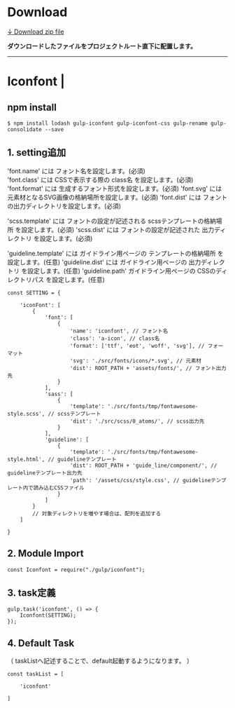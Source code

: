 # Download

[↓ Download zip file](https://github.com/frontend-isobar-jp/mgn-gulp-iconfont/blob/master/mgn-gulp-iconfont.zip?raw=true)


**ダウンロードしたファイルをプロジェクトルート直下に配置します。**

----


# Iconfont |

## npm install
```
$ npm install lodash gulp-iconfont gulp-iconfont-css gulp-rename gulp-consolidate --save
```

## 1. setting追加

'font.name' には フォント名を設定します。(必須)  
'font.class' には CSSで表示する際の class名 を設定します。(必須)
'font.format' には 生成するフォント形式を設定します。(必須)
'font.svg' には 元素材となるSVG画像の格納場所を設定します。(必須)
'font.dist' には フォントの出力ディレクトリを設定します。(必須)

'scss.template' には フォントの設定が記述される scssテンプレートの格納場所 を設定します。(必須)
'scss.dist' には フォントの設定が記述された 出力ディレクトリ を設定します。(必須)

'guideline.template' には ガイドライン用ページの テンプレートの格納場所 を設定します。(任意)
'guideline.dist' には ガイドライン用ページの 出力ディレクトリ を設定します。(任意)
'guideline.path' ガイドライン用ページの CSSのディレクトリパス を設定します。(任意)

```
const SETTING = {

    'iconFont': [
        {
            'font': [
                {
                    'name': 'iconfont', // フォント名
                    'class': 'a-icon', // class名
                    'format': ['ttf', 'eot', 'woff', 'svg'], // フォーマット
                    'svg': './src/fonts/icons/*.svg', // 元素材
                    'dist': ROOT_PATH + 'assets/fonts/', // フォント出力先
                }
            ],
            'sass': [
                {
                    'template': './src/fonts/tmp/fontawesome-style.scss', // scssテンプレート
                    'dist': './src/scss/0_atoms/', // scss出力先
                }
            ],
            'guideline': [
                {
                    'template': './src/fonts/tmp/fontawesome-style.html', // guidelineテンプレート
                    'dist': ROOT_PATH + 'guide_line/component/', // guidelineテンプレート出力先
                    'path': '/assets/css/style.css', // guidelineテンプレート内で読み込むCSSファイル
                }
            ]
        }
        // 対象ディレクトリを増やす場合は、配列を追加する
    ]

}
```

## 2. Module Import

```
const Iconfont = require("./gulp/iconfont");
```

## 3. task定義

```
gulp.task('iconfont', () => {
    Iconfont(SETTING);
});
```

## 4. Default Task
（ taskListへ記述することで、default起動するようになります。 ）

```
const taskList = [

    'iconfont'

]
```
